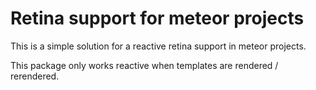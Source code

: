 # Retina support for meteor projects

This is a simple solution for a reactive retina support in meteor projects.

This package only works reactive when templates are rendered / rerendered.